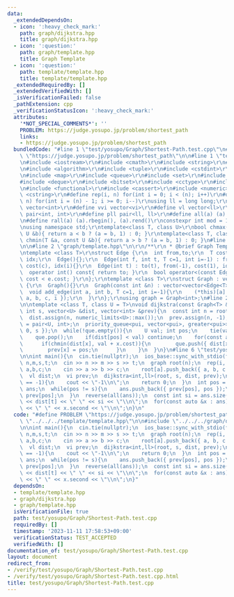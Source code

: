 ```yaml
---
data:
  _extendedDependsOn:
  - icon: ':heavy_check_mark:'
    path: graph/dijkstra.hpp
    title: graph/dijkstra.hpp
  - icon: ':question:'
    path: graph/template.hpp
    title: Graph Template
  - icon: ':question:'
    path: template/template.hpp
    title: template/template.hpp
  _extendedRequiredBy: []
  _extendedVerifiedWith: []
  _isVerificationFailed: false
  _pathExtension: cpp
  _verificationStatusIcon: ':heavy_check_mark:'
  attributes:
    '*NOT_SPECIAL_COMMENTS*': ''
    PROBLEM: https://judge.yosupo.jp/problem/shortest_path
    links:
    - https://judge.yosupo.jp/problem/shortest_path
  bundledCode: "#line 1 \"test/yosupo/Graph/Shortest-Path.test.cpp\"\n#define PROBLEM\
    \ \"https://judge.yosupo.jp/problem/shortest_path\"\n\n#line 1 \"template/template.hpp\"\
    \n#include <iostream>\r\n#include <cmath>\r\n#include <string>\r\n#include <vector>\r\
    \n#include <algorithm>\r\n#include <tuple>\r\n#include <cstdint>\r\n#include <cstdio>\r\
    \n#include <map>\r\n#include <queue>\r\n#include <set>\r\n#include <stack>\r\n\
    #include <deque>\r\n#include <bitset>\r\n#include <cctype>\r\n#include <climits>\r\
    \n#include <functional>\r\n#include <cassert>\r\n#include <numeric>\r\n#include\
    \ <cstring>\r\n#define rep(i, n) for(int i = 0; i < (n); i++)\r\n#define per(i,\
    \ n) for(int i = (n) - 1; i >= 0; i--)\r\nusing ll = long long;\r\n#define vi\
    \ vector<int>\r\n#define vvi vector<vi>\r\n#define vl vector<ll>\r\n#define pii\
    \ pair<int, int>\r\n#define pll pair<ll, ll>\r\n#define all(a) (a).begin(), (a).end()\r\
    \n#define rall(a) (a).rbegin(), (a).rend()\r\nconstexpr int mod = 1000000007;\r\
    \nusing namespace std;\r\ntemplate<class T, class U>\r\nbool chmax(T &a, const\
    \ U &b){ return a < b ? (a = b, 1) : 0; }\r\ntemplate<class T, class U>\r\nbool\
    \ chmin(T &a, const U &b){ return a > b ? (a = b, 1) : 0; }\n#line 4 \"test/yosupo/Graph/Shortest-Path.test.cpp\"\
    \n\n#line 2 \"graph/template.hpp\"\n\r\n/**\r\n * @brief Graph Template\r\n*/\r\
    \ntemplate <class T>\r\nstruct Edge {\r\n  int from,to;\r\n  T cost;\r\n  int\
    \ idx;\r\n  Edge(){};\r\n  Edge(int f, int t, T c=1, int i=-1) : from(f), to(t),\
    \ cost(c), idx(i){}\r\n  Edge(int t) : to(t), from(-1), cost(1), idx(-1){}\r\n\
    \  operator int() const{ return to; }\r\n  bool operator<(const Edge &e){ return\
    \ cost < e.cost; }\r\n};\r\ntemplate <class T>\r\nstruct Graph : vector<vector<Edge<T>>>\
    \ {\r\n  Graph(){}\r\n  Graph(const int &n) : vector<vector<Edge<T>>>(n){}\r\n\
    \  void add_edge(int a, int b, T c=1, int i=-1){\r\n    (*this)[a].push_back({\
    \ a, b, c, i });\r\n  }\r\n};\r\nusing graph = Graph<int>;\n#line 2 \"graph/dijkstra.hpp\"\
    \n\ntemplate <class T, class U = T>\nvoid dijkstra(const Graph<T> &root, const\
    \ int s, vector<U> &dist, vector<int> &prev){\n  const int n = root.size();\n\
    \  dist.assign(n, numeric_limits<U>::max());\n  prev.assign(n, -1);\n  using pui\
    \ = pair<U, int>;\n  priority_queue<pui, vector<pui>, greater<pui>> que;\n  que.push({\
    \ 0, s });\n  while(!que.empty()){\n    U val; int pos;\n    tie(val,pos) = que.top();\n\
    \    que.pop();\n    if(dist[pos] < val) continue;\n    for(const auto &x : root[pos]){\n\
    \      if(chmin(dist[x], val + x.cost)){\n        que.push({ dist[x], x });\n\
    \        prev[x] = pos;\n      }\n    }\n  }\n}\n#line 6 \"test/yosupo/Graph/Shortest-Path.test.cpp\"\
    \n\nint main(){\n  cin.tie(nullptr);\n  ios_base::sync_with_stdio(false);\n  int\
    \ n,m,s,t;\n  cin >> n >> m >> s >> t;\n  graph root(n);\n  rep(i, m){\n    int\
    \ a,b,c;\n    cin >> a >> b >> c;\n    root[a].push_back({ a, b, c });\n  }\n\
    \  vl dist;\n  vi prev;\n  dijkstra<int,ll>(root, s, dist, prev);\n\n  if(prev[t]\
    \ == -1){\n    cout << \"-1\\n\";\n    return 0;\n  }\n  int pos = t;\n  vector<pii>\
    \ ans;\n  while(pos != s){\n    ans.push_back({ prev[pos], pos });\n    pos =\
    \ prev[pos];\n  }\n  reverse(all(ans));\n  const int si = ans.size();\n  cout\
    \ << dist[t] << \" \" << si << \"\\n\";\n  for(const auto &x : ans) cout << x.first\
    \ << \" \" << x.second << \"\\n\";\n}\n"
  code: "#define PROBLEM \"https://judge.yosupo.jp/problem/shortest_path\"\n\n#include\
    \ \"../../../template/template.hpp\"\n\n#include \"../../../graph/dijkstra.hpp\"\
    \n\nint main(){\n  cin.tie(nullptr);\n  ios_base::sync_with_stdio(false);\n  int\
    \ n,m,s,t;\n  cin >> n >> m >> s >> t;\n  graph root(n);\n  rep(i, m){\n    int\
    \ a,b,c;\n    cin >> a >> b >> c;\n    root[a].push_back({ a, b, c });\n  }\n\
    \  vl dist;\n  vi prev;\n  dijkstra<int,ll>(root, s, dist, prev);\n\n  if(prev[t]\
    \ == -1){\n    cout << \"-1\\n\";\n    return 0;\n  }\n  int pos = t;\n  vector<pii>\
    \ ans;\n  while(pos != s){\n    ans.push_back({ prev[pos], pos });\n    pos =\
    \ prev[pos];\n  }\n  reverse(all(ans));\n  const int si = ans.size();\n  cout\
    \ << dist[t] << \" \" << si << \"\\n\";\n  for(const auto &x : ans) cout << x.first\
    \ << \" \" << x.second << \"\\n\";\n}"
  dependsOn:
  - template/template.hpp
  - graph/dijkstra.hpp
  - graph/template.hpp
  isVerificationFile: true
  path: test/yosupo/Graph/Shortest-Path.test.cpp
  requiredBy: []
  timestamp: '2023-11-11 17:58:53+09:00'
  verificationStatus: TEST_ACCEPTED
  verifiedWith: []
documentation_of: test/yosupo/Graph/Shortest-Path.test.cpp
layout: document
redirect_from:
- /verify/test/yosupo/Graph/Shortest-Path.test.cpp
- /verify/test/yosupo/Graph/Shortest-Path.test.cpp.html
title: test/yosupo/Graph/Shortest-Path.test.cpp
---
```

